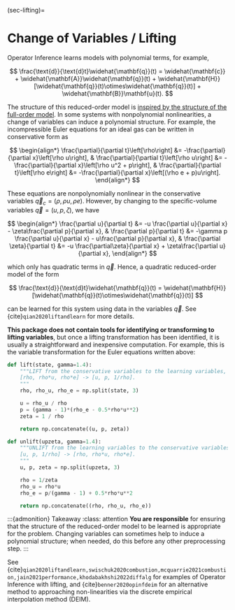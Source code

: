 (sec-lifting)=
# Change of Variables / Lifting

Operator Inference learns models with polynomial terms, for example,

$$
    \frac{\text{d}}{\text{d}t}\widehat{\mathbf{q}}(t)
    = \widehat{\mathbf{c}}
    + \widehat{\mathbf{A}}\widehat{\mathbf{q}}(t)
    + \widehat{\mathbf{H}}[\widehat{\mathbf{q}}(t)\otimes\widehat{\mathbf{q}}(t)]
    + \widehat{\mathbf{B}}\mathbf{u}(t).
$$

The structure of this reduced-order model is [inspired by the structure of the full-order model](projection-preserves-structure).
In some systems with nonpolynomial nonlinearities, a change of variables can induce a polynomial structure.
For example, the incompressible Euler equations for an ideal gas can be written in conservative form as

$$
\begin{align*}
    \frac{\partial}{\partial t}\left[\rho\right]
    &= -\frac{\partial}{\partial x}\left[\rho u\right],
    &
    \frac{\partial}{\partial t}\left[\rho u\right]
    &= -\frac{\partial}{\partial x}\left[\rho u^2 + p\right],
    &
    \frac{\partial}{\partial t}\left[\rho e\right]
    &= -\frac{\partial}{\partial x}\left[(\rho e + p)u\right].
\end{align*}
$$

These equations are nonpolynomially nonlinear in the conservative variables $\vec{q}_{c} = (\rho, \rho u, \rho e)$.
However, by changing to the specific-volume variables $\vec{q} = (u, p, \zeta)$, we have

$$
\begin{align*}
    \frac{\partial u}{\partial t}
    &= -u \frac{\partial u}{\partial x} - \zeta\frac{\partial p}{\partial x},
    &
    \frac{\partial p}{\partial t}
    &= -\gamma p \frac{\partial u}{\partial x} - u\frac{\partial p}{\partial x},
    &
    \frac{\partial \zeta}{\partial t}
    &= -u \frac{\partial\zeta}{\partial x} + \zeta\frac{\partial u}{\partial x},
\end{align*}
$$

which only has quadratic terms in $\vec{q}$.
Hence, a quadratic reduced-order model of the form

$$
    \frac{\text{d}}{\text{d}t}\widehat{\mathbf{q}}(t)
    = \widehat{\mathbf{H}}[\widehat{\mathbf{q}}(t)\otimes\widehat{\mathbf{q}}(t)]
$$

can be learned for this system using data in the variables $\vec{q}$.
See {cite}`qian2020liftandlearn` for more details.

**This package does not contain tools for identifying or transforming to lifting variables**, but once a lifting transformation has been identified, it is usually a straightforward and inexpensive computation.
For example, this is the variable transformation for the Euler equations written above:

```python
def lift(state, gamma=1.4):
    """LIFT from the conservative variables to the learning variables,
    [rho, rho*u, rho*e] -> [u, p, 1/rho].
    """
    rho, rho_u, rho_e = np.split(state, 3)

    u = rho_u / rho
    p = (gamma - 1)*(rho_e - 0.5*rho*u**2)
    zeta = 1 / rho

    return np.concatenate((u, p, zeta))

def unlift(upzeta, gamma=1.4):
    """UNLIFT from the learning variables to the conservative variables,
    [u, p, 1/rho] -> [rho, rho*u, rho*e].
    """
    u, p, zeta = np.split(upzeta, 3)

    rho = 1/zeta
    rho_u = rho*u
    rho_e = p/(gamma - 1) + 0.5*rho*u**2

    return np.concatenate((rho, rho_u, rho_e))
```

:::{admonition} Takeaway
:class: attention
**You are responsible** for ensuring that the structure of the reduced-order model to be learned is appropriate for the problem.
Changing variables can sometimes help to induce a polynomial structure; when needed, do this before any other preprocessing step.
:::

See {cite}`qian2020liftandlearn,swischuk2020combustion,mcquarrie2021combustion,jain2021performance,khodabakhshi2022diffalg` for examples of Operator Inference with lifting, and {cite}`benner2020opinfdeim` for an alternative method to approaching non-linearities via the discrete empirical interpolation method (DEIM).
